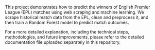 This project demonstrates how to predict the winners of English Premier League (EPL) matches using web scraping and machine learning. We scrape historical match data from the EPL, clean and preprocess it, and then train a Random Forest model to predict match outcomes.

For a more detailed explanation, including the technical steps, methodologies, and future improvements, please refer to the detailed documentation file uploaded separately in this repository. 
